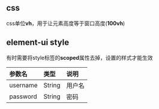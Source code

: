 ## css
css单位**vh**，用于让元素高度等于窗口高度(**100vh**)

## element-ui style
有时需要将style标签的**scoped**属性去掉，设置的样式才能生效

| 参数名   | 类型   | 说明   |
| :------- | :----- | :----- |
| username | String | 用户名 |
| password | String | 密码   |